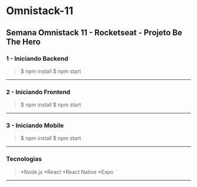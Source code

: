 # Omnistack-11
## **Semana Omnistack 11 - Rocketseat - Projeto Be The Hero**

### 1 - Iniciando Backend

  > $ npm install
  > $ npm start
***
### 2 - Iniciando Frontend

  > $ npm install
  > $ npm start
***
### 3 - Iniciando Mobile

  > $ npm install
  > $ npm start
***
### Tecnologias

  > *Node.js
  > *React
  > *React Native
  > *Expo
***